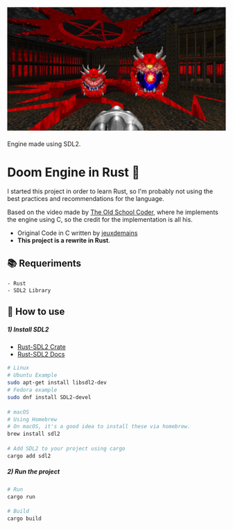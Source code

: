 ![Doom Image](./assets/doom.webp)
---
Engine made using SDL2.

# Doom Engine in Rust 🦀
I started this project in order to learn Rust, so I'm probably not using the best practices and recommendations for the language.

Based on the video made by [The Old School Coder](https://www.youtube.com/watch?v=p7f9p9nDsmc), where he implements the engine using C, so the credit for the implementation is all his. 
- Original Code in C written by [jeuxdemains](https://github.com/jeuxdemains/DOOM-like-game-engine-part-I/tree/main)
- **This project is a rewrite in Rust**.

## 📚 Requeriments
    - Rust
    - SDL2 Library


## 📖 How to use

##### 1) Install SDL2 

- [Rust-SDL2 Crate](https://crates.io/crates/sdl2)
- [Rust-SDL2 Docs](https://rust-sdl2.github.io/rust-sdl2/sdl2/)

```bash
# Linux
# Ubuntu Example
sudo apt-get install libsdl2-dev
# Fedora example
sudo dnf install SDL2-devel

# macOS
# Using Homebrew
# On macOS, it's a good idea to install these via homebrew.
brew install sdl2

# Add SDL2 to your project using cargo
cargo add sdl2
```

##### 2) Run the project
```bash
# Run
cargo run

# Build
cargo build
```
